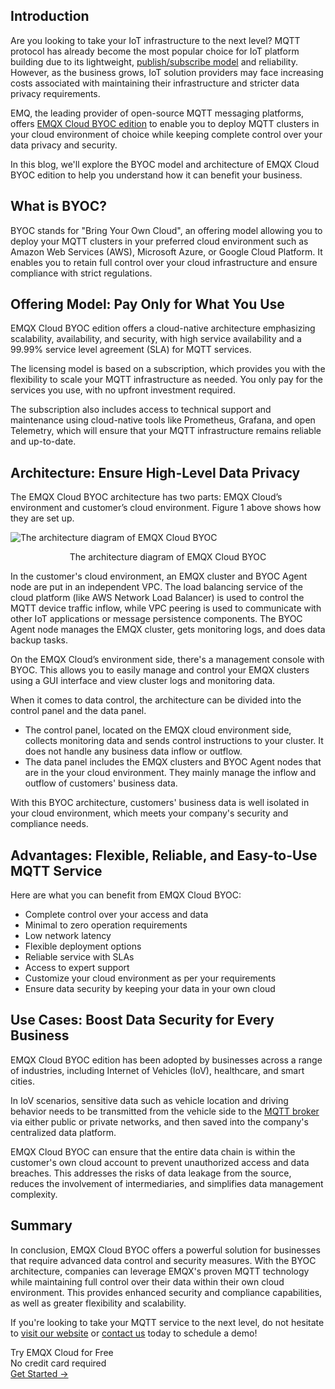 ## Introduction

Are you looking to take your IoT infrastructure to the next level? MQTT protocol has already become the most popular choice for IoT platform building due to its lightweight, [publish/subscribe model](https://www.emqx.com/en/blog/mqtt-5-introduction-to-publish-subscribe-model) and reliability. However, as the business grows, IoT solution providers may face increasing costs associated with maintaining their infrastructure and stricter data privacy requirements. 

EMQ, the leading provider of open-source MQTT messaging platforms, offers [EMQX Cloud BYOC edition](https://www.emqx.com/en/cloud/byoc) to enable you to deploy MQTT clusters in your cloud environment of choice while keeping complete control over your data privacy and security.

In this blog, we'll explore the BYOC model and architecture of EMQX Cloud BYOC edition to help you understand how it can benefit your business.

## What is BYOC?

BYOC stands for "Bring Your Own Cloud", an offering model allowing you to deploy your MQTT clusters in your preferred cloud environment such as Amazon Web Services (AWS), Microsoft Azure, or Google Cloud Platform. It enables you to retain full control over your cloud infrastructure and ensure compliance with strict regulations.

## Offering Model: Pay Only for What You Use

EMQX Cloud BYOC edition offers a cloud-native architecture emphasizing scalability, availability, and security, with high service availability and a 99.99% service level agreement (SLA) for MQTT services.

The licensing model is based on a subscription, which provides you with the flexibility to scale your MQTT infrastructure as needed. You only pay for the services you use, with no upfront investment required. 

The subscription also includes access to technical support and maintenance using cloud-native tools like Prometheus, Grafana, and open Telemetry, which will ensure that your MQTT infrastructure remains reliable and up-to-date.

## Architecture: Ensure High-Level Data Privacy

The EMQX Cloud BYOC architecture has two parts: EMQX Cloud’s environment and customer’s cloud environment. Figure 1 above shows how they are set up.

![The architecture diagram of EMQX Cloud BYOC](https://assets.emqx.com/images/9ab816f6809f3ceb4fd14f4c4b0bbc08.png)

<center>The architecture diagram of EMQX Cloud BYOC</center>

In the customer's cloud environment, an EMQX cluster and BYOC Agent node are put in an independent VPC. The load balancing service of the cloud platform (like AWS Network Load Balancer) is used to control the MQTT device traffic inflow, while VPC peering is used to communicate with other IoT applications or message persistence components. The BYOC Agent node manages the EMQX cluster, gets monitoring logs, and does data backup tasks.

On the EMQX Cloud’s environment side, there's a management console with BYOC. This allows you to easily manage and control your EMQX clusters using a GUI interface and view cluster logs and monitoring data.

When it comes to data control, the architecture can be divided into the control panel and the data panel. 

- The control panel, located on the EMQX cloud environment side, collects monitoring data and sends control instructions to your cluster. It does not handle any business data inflow or outflow. 
- The data panel includes the EMQX clusters and BYOC Agent nodes that are in the your cloud environment. They mainly manage the inflow and outflow of customers' business data. 

With this BYOC architecture, customers' business data is well isolated in your cloud environment, which meets your company's security and compliance needs.

## Advantages: Flexible, Reliable, and Easy-to-Use MQTT Service

Here are what you can benefit from EMQX Cloud BYOC:

* Complete control over your access and data
* Minimal to zero operation requirements
* Low network latency
* Flexible deployment options
* Reliable service with SLAs
* Access to expert support
* Customize your cloud environment as per your requirements
* Ensure data security by keeping your data in your own cloud

## Use Cases: Boost Data Security for Every Business

EMQX Cloud BYOC edition has been adopted by businesses across a range of industries, including Internet of Vehicles (IoV), healthcare, and smart cities.

In IoV scenarios, sensitive data such as vehicle location and driving behavior needs to be transmitted from the vehicle side to the [MQTT broker](https://www.emqx.io/) via either public or private networks, and then saved into the company's centralized data platform.

EMQX Cloud BYOC can ensure that the entire data chain is within the customer's own cloud account to prevent unauthorized access and data breaches. This addresses the risks of data leakage from the source, reduces the involvement of intermediaries, and simplifies data management complexity.

## Summary

In conclusion, EMQX Cloud BYOC offers a powerful solution for businesses that require advanced data control and security measures. With the BYOC architecture, companies can leverage EMQX's proven MQTT technology while maintaining full control over their data within their own cloud environment. This provides enhanced security and compliance capabilities, as well as greater flexibility and scalability. 

If you're looking to take your MQTT service to the next level, do not hesitate to  [visit our website](https://www.emqx.com/en/cloud/byoc)  or  [contact us](https://www.emqx.com/en/contact?product=cloud)  today to schedule a demo!

<section class="promotion">
    <div>
        Try EMQX Cloud for Free
        <div class="is-size-14 is-text-normal has-text-weight-normal">No credit card required</div>
    </div>
    <a href="https://accounts.emqx.com/signup?continue=https://cloud-intl.emqx.com/console/deployments/0?oper=new" class="button is-gradient px-5">Get Started →</a>
</section>
